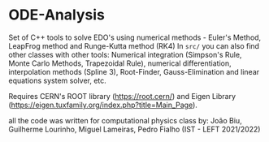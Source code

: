 # ODE-Analysis
Set of C++ tools to solve EDO's using numerical methods - Euler's Method, LeapFrog method and Runge-Kutta method (RK4)
In `src/` you can also find other classes with other tools: Numerical integration (Simpson's Rule, Monte Carlo Methods, Trapezoidal Rule), numerical differentiation, interpolation methods (Spline 3), Root-Finder, Gauss-Elimination and linear equations system solver, etc.

Requires CERN's ROOT library (https://root.cern/) and Eigen Library (https://eigen.tuxfamily.org/index.php?title=Main_Page). 



all the code was written for computational physics class by: João Biu, Guilherme Lourinho, Miguel Lameiras, Pedro Fialho (IST - LEFT 2021/2022)
